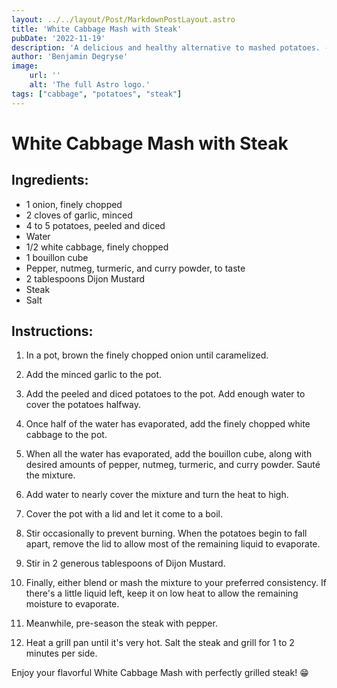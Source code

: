 ```yaml
---
layout: ../../layout/Post/MarkdownPostLayout.astro
title: 'White Cabbage Mash with Steak'
pubDate: '2022-11-19'
description: 'A delicious and healthy alternative to mashed potatoes. - Wittekool Stoemp'
author: 'Benjamin Degryse'
image:
    url: ''
    alt: 'The full Astro logo.'
tags: ["cabbage", "potatoes", "steak"]
---
```


# White Cabbage Mash with Steak

## Ingredients:
- 1 onion, finely chopped
- 2 cloves of garlic, minced
- 4 to 5 potatoes, peeled and diced
- Water
- 1/2 white cabbage, finely chopped
- 1 bouillon cube
- Pepper, nutmeg, turmeric, and curry powder, to taste
- 2 tablespoons Dijon Mustard
- Steak
- Salt

## Instructions:
1. In a pot, brown the finely chopped onion until caramelized.

2. Add the minced garlic to the pot.

3. Add the peeled and diced potatoes to the pot. Add enough water to cover the potatoes halfway.

4. Once half of the water has evaporated, add the finely chopped white cabbage to the pot.

5. When all the water has evaporated, add the bouillon cube, along with desired amounts of pepper, nutmeg, turmeric, and curry powder. Sauté the mixture.

6. Add water to nearly cover the mixture and turn the heat to high.

7. Cover the pot with a lid and let it come to a boil.

8. Stir occasionally to prevent burning. When the potatoes begin to fall apart, remove the lid to allow most of the remaining liquid to evaporate.

9. Stir in 2 generous tablespoons of Dijon Mustard.

10. Finally, either blend or mash the mixture to your preferred consistency. If there's a little liquid left, keep it on low heat to allow the remaining moisture to evaporate.

11. Meanwhile, pre-season the steak with pepper.

12. Heat a grill pan until it's very hot. Salt the steak and grill for 1 to 2 minutes per side.

Enjoy your flavorful White Cabbage Mash with perfectly grilled steak! 😁
